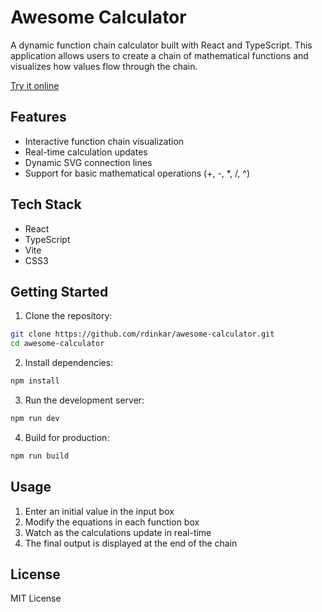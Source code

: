 # Awesome Calculator

A dynamic function chain calculator built with React and TypeScript. This application allows users to create a chain of mathematical functions and visualizes how values flow through the chain.

[Try it online](https://rdinkar.github.io/awesome-calculator)

## Features

- Interactive function chain visualization
- Real-time calculation updates
- Dynamic SVG connection lines
- Support for basic mathematical operations (+, -, \*, /, ^)

## Tech Stack

- React
- TypeScript
- Vite
- CSS3

## Getting Started

1. Clone the repository:

```bash
git clone https://github.com/rdinkar/awesome-calculator.git
cd awesome-calculator
```

2. Install dependencies:

```bash
npm install
```

3. Run the development server:

```bash
npm run dev
```

4. Build for production:

```bash
npm run build
```

## Usage

1. Enter an initial value in the input box
2. Modify the equations in each function box
3. Watch as the calculations update in real-time
4. The final output is displayed at the end of the chain

## License

MIT License

